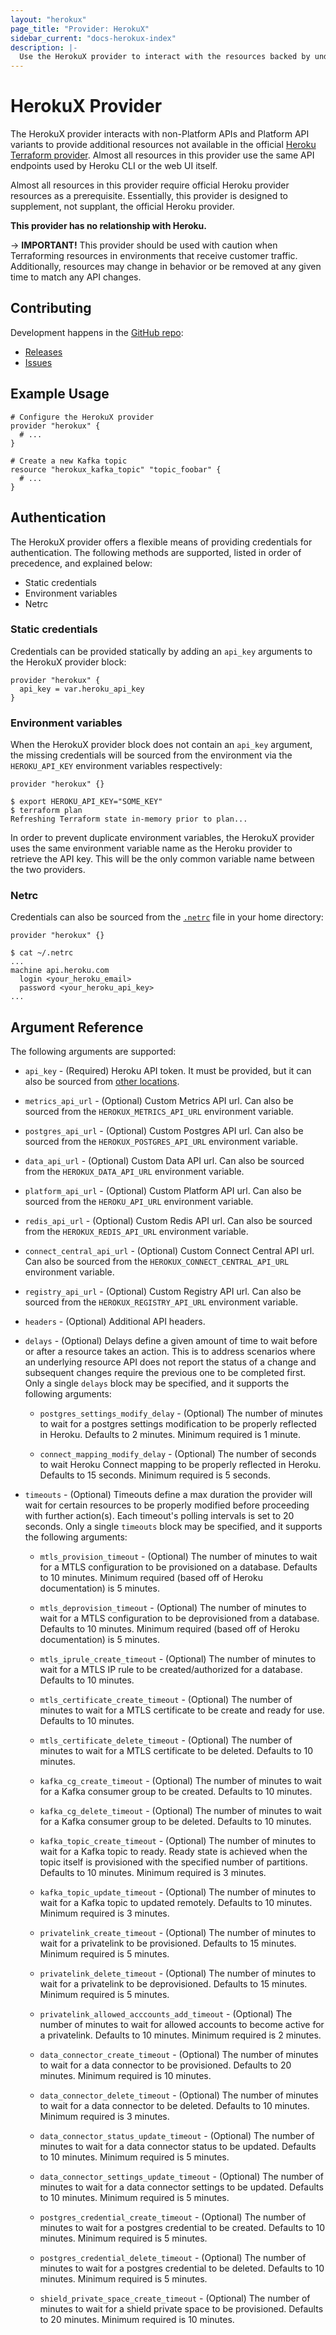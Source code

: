 ```yaml
---
layout: "herokux"
page_title: "Provider: HerokuX"
sidebar_current: "docs-herokux-index"
description: |-
  Use the HerokuX provider to interact with the resources backed by undocumented Heroku APIs.
---
```


# HerokuX Provider

The HerokuX provider interacts with non-Platform APIs and Platform API variants
to provide additional resources not available
in the official [Heroku Terraform provider](https://github.com/heroku/terraform-provider-heroku).
Almost all resources in this provider use the same API endpoints used by Heroku CLI or the web UI itself.

Almost all resources in this provider require official Heroku provider resources as a prerequisite.
Essentially, this provider is designed to supplement, not supplant, the official Heroku provider.

**This provider has no relationship with Heroku.**

-> **IMPORTANT!**
This provider should be used with caution when Terraforming resources in environments that receive customer traffic.
Additionally, resources may change in behavior or be removed at any given time to match any API changes.

## Contributing

Development happens in the [GitHub repo](https://github.com/davidji99/terraform-provider-herokux):

* [Releases](https://github.com/davidji99/terraform-provider-herokux/releases)
* [Issues](https://github.com/davidji99/terraform-provider-herokux/issues)

## Example Usage

```hcl
# Configure the HerokuX provider
provider "herokux" {
  # ...
}

# Create a new Kafka topic
resource "herokux_kafka_topic" "topic_foobar" {
  # ...
}
```

## Authentication

The HerokuX provider offers a flexible means of providing credentials for authentication.
The following methods are supported, listed in order of precedence, and explained below:

- Static credentials
- Environment variables
- Netrc

### Static credentials

Credentials can be provided statically by adding an `api_key` arguments to the HerokuX provider block:

```hcl
provider "herokux" {
  api_key = var.heroku_api_key
}
```

### Environment variables

When the HerokuX provider block does not contain an `api_key` argument, the missing credentials will be sourced
from the environment via the `HEROKU_API_KEY` environment variables respectively:

```hcl
provider "herokux" {}
```

```shell
$ export HEROKU_API_KEY="SOME_KEY"
$ terraform plan
Refreshing Terraform state in-memory prior to plan...
```

In order to prevent duplicate environment variables, the HerokuX provider uses the same environment variable name
as the Heroku provider to retrieve the API key. This will be the only common variable name between the two providers.

### Netrc

Credentials can also be sourced from the [`.netrc`](https://everything.curl.dev/usingcurl/netrc)
file in your home directory:

```hcl
provider "herokux" {}
```

```shell
$ cat ~/.netrc
...
machine api.heroku.com
  login <your_heroku_email>
  password <your_heroku_api_key>
...
```

## Argument Reference

The following arguments are supported:

* `api_key` - (Required) Heroku API token. It must be provided, but it can also
  be sourced from [other locations](#Authentication).

* `metrics_api_url` - (Optional) Custom Metrics API url.
  Can also be sourced from the `HEROKUX_METRICS_API_URL` environment variable.

* `postgres_api_url` - (Optional) Custom Postgres API url.
  Can also be sourced from the `HEROKUX_POSTGRES_API_URL` environment variable.

* `data_api_url` - (Optional) Custom Data API url.
  Can also be sourced from the `HEROKUX_DATA_API_URL` environment variable.

* `platform_api_url` - (Optional) Custom Platform API url.
  Can also be sourced from the `HEROKU_API_URL` environment variable.

* `redis_api_url` - (Optional) Custom Redis API url.
  Can also be sourced from the `HEROKUX_REDIS_API_URL` environment variable.

* `connect_central_api_url` - (Optional) Custom Connect Central API url.
  Can also be sourced from the `HEROKUX_CONNECT_CENTRAL_API_URL` environment variable.

* `registry_api_url` - (Optional) Custom Registry API url.
  Can also be sourced from the `HEROKUX_REGISTRY_API_URL` environment variable.

* `headers` - (Optional) Additional API headers.

* `delays` - (Optional) Delays define a given amount of time to wait before or after a resource takes an action.
This is to address scenarios where an underlying resource API does not report the status of a change
and subsequent changes require the previous one to be completed first.
Only a single `delays` block may be specified, and it supports the following arguments:

    * `postgres_settings_modify_delay` - (Optional) The number of minutes to wait for a postgres settings modification to be
    properly reflected in Heroku. Defaults to 2 minutes. Minimum required is 1 minute.

    * `connect_mapping_modify_delay` - (Optional) The number of seconds to wait Heroku Connect mapping to be
    properly reflected in Heroku. Defaults to 15 seconds. Minimum required is 5 seconds.

* `timeouts` - (Optional) Timeouts define a max duration the provider will wait for certain resources
to be properly modified before proceeding with further action(s). Each timeout's polling intervals is set to 20 seconds.
Only a single `timeouts` block may be specified, and it supports the following arguments:

    * `mtls_provision_timeout` - (Optional) The number of minutes to wait for a MTLS configuration
    to be provisioned on a database. Defaults to 10 minutes. Minimum required (based off of Heroku documentation) is 5 minutes.

    * `mtls_deprovision_timeout` - (Optional) The number of minutes to wait for a MTLS configuration
    to be deprovisioned from a database. Defaults to 10 minutes. Minimum required (based off of Heroku documentation) is 5 minutes.

    * `mtls_iprule_create_timeout` - (Optional) The number of minutes to wait for a MTLS IP rule
    to be created/authorized for a database. Defaults to 10 minutes.

    * `mtls_certificate_create_timeout` - (Optional) The number of minutes to wait for a MTLS certificate
    to be create and ready for use. Defaults to 10 minutes.

    * `mtls_certificate_delete_timeout` - (Optional) The number of minutes to wait for a MTLS certificate
    to be deleted. Defaults to 10 minutes.

    * `kafka_cg_create_timeout` - (Optional) The number of minutes to wait for a Kafka consumer group to be created.
    Defaults to 10 minutes.

    * `kafka_cg_delete_timeout` - (Optional) The number of minutes to wait for a Kafka consumer group to be deleted.
    Defaults to 10 minutes.

    * `kafka_topic_create_timeout` - (Optional) The number of minutes to wait for a Kafka topic to ready. Ready state
    is achieved when the topic itself is provisioned with the specified number of partitions.
    Defaults to 10 minutes. Minimum required is 3 minutes.

    * `kafka_topic_update_timeout` - (Optional) The number of minutes to wait for a Kafka topic to updated remotely.
    Defaults to 10 minutes. Minimum required is 3 minutes.

    * `privatelink_create_timeout` - (Optional) The number of minutes to wait for a privatelink to be provisioned.
    Defaults to 15 minutes. Minimum required is 5 minutes.

    * `privatelink_delete_timeout` - (Optional) The number of minutes to wait for a privatelink to be deprovisioned.
    Defaults to 15 minutes. Minimum required is 5 minutes.

    * `privatelink_allowed_acccounts_add_timeout` - (Optional) The number of minutes to wait for allowed accounts
    to become active for a privatelink. Defaults to 10 minutes. Minimum required is 2 minutes.

    * `data_connector_create_timeout` - (Optional) The number of minutes to wait for a data connector to be provisioned.
    Defaults to 20 minutes. Minimum required is 10 minutes.

    * `data_connector_delete_timeout` - (Optional) The number of minutes to wait for a data connector to be deleted.
    Defaults to 10 minutes. Minimum required is 3 minutes.

    * `data_connector_status_update_timeout` - (Optional) The number of minutes to wait for a data connector status to be updated.
    Defaults to 10 minutes. Minimum required is 5 minutes.

    * `data_connector_settings_update_timeout` - (Optional) The number of minutes to wait for a data connector settings to be updated.
    Defaults to 10 minutes. Minimum required is 5 minutes.

    * `postgres_credential_create_timeout` - (Optional) The number of minutes to wait for a postgres credential to be created.
    Defaults to 10 minutes. Minimum required is 5 minutes.

    * `postgres_credential_delete_timeout` - (Optional) The number of minutes to wait for a postgres credential to be deleted.
    Defaults to 10 minutes. Minimum required is 5 minutes.

    * `shield_private_space_create_timeout` - (Optional) The number of minutes to wait for a shield private space
    to be provisioned. Defaults to 20 minutes. Minimum required is 10 minutes.

